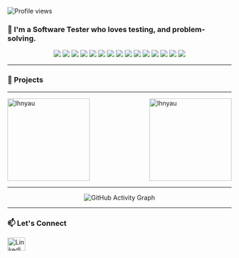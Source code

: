 ![Profile views](https://komarev.com/ghpvc/?username=aj7tt&color=green) 
<p align="center">
<a href="https://github.com/lhnyau">
</a>
</p>
 
### 🌷 I'm a Software Tester who loves testing, and problem-solving.
 
<p align="center">
<!-- Programming Languages -->
<img src="https://img.shields.io/badge/Python-3776AB?style=for-the-badge&logo=python&logoColor=white"/>
<img src="https://img.shields.io/badge/Java-ED8B00?style=for-the-badge&logo=java&logoColor=white"/>
<img src="https://img.shields.io/badge/JavaScript-F7DF1E?style=for-the-badge&logo=javascript&logoColor=black"/>
<img src="https://img.shields.io/badge/Figma-F24E1E?style=for-the-badge&logo=figma&logoColor=white"/>
<img src="https://img.shields.io/badge/HTML-E34F26?style=for-the-badge&logo=html5&logoColor=white"/>
<img src="https://img.shields.io/badge/CSS-1572B6?style=for-the-badge&logo=css3&logoColor=white"/>
<img src="https://img.shields.io/badge/React-20232A?style=for-the-badge&logo=react&logoColor=61DAFB"/>
<img src="https://img.shields.io/badge/MySQL-005C84?style=for-the-badge&logo=mysql&logoColor=white"/>
<img src="https://img.shields.io/badge/Git-F05032?style=for-the-badge&logo=git&logoColor=white"/>
<img src="https://img.shields.io/badge/GitHub-181717?style=for-the-badge&logo=github&logoColor=white"/>
  
<!-- Testing Frameworks & Tools -->
<img src="https://img.shields.io/badge/Robot%20Framework-000000?style=for-the-badge&logo=robotframework&logoColor=white"/>
<img src="https://img.shields.io/badge/Selenium-43B02A?style=for-the-badge&logo=selenium&logoColor=white"/>
<img src="https://img.shields.io/badge/Postman-FF6C37?style=for-the-badge&logo=postman&logoColor=white"/>
<img src="https://img.shields.io/badge/Bruno-1B1B1B?style=for-the-badge&logoColor=white&logo=bruno"/>
<img src="https://img.shields.io/badge/API-005571?style=for-the-badge&logo=fastapi&logoColor=white"/>
</p>
 
 
---
### 🔭 Projects  
 
 
---
<div style="display: flex; flex-wrap: wrap; justify-content: space-between; align-items: stretch; gap: 10px;">
<img height=185 style="object-fit: contain;" src="https://github-readme-stats.vercel.app/api/top-langs?username=lhnyau&show_icons=true&locale=en&layout=compact&theme=prussian&border_radius=15&hide_border=true" alt="lhnyau" />
<img height=185 style="object-fit: contain;" src="https://streak-stats.demolab.com/?user=lhnyau&theme=prussian&border_radius=15&hide_border=true" alt="lhnyau" />
</div>
 
---
<p align="center">
<img src="https://github-readme-activity-graph.vercel.app/graph?username=lhnyau&bg_color=000105&color=ffffff&line=37a939&point=0e7500&area=true&hide_border=true" alt="GitHub Activity Graph" />
</p>
 
---
### 📫 Let's Connect
<p align="left">
<a href="https://www.linkedin.com/in/thuy-an-nguyen-lhnyau/" target="blank"><img align="center" src="https://raw.githubusercontent.com/rahuldkjain/github-profile-readme-generator/master/src/images/icons/Social/linked-in-alt.svg" alt="LinkedIn" height="30" width="40" /></a>
</p>
 
 
